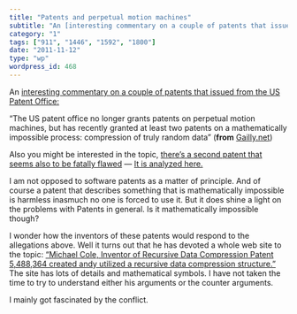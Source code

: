 ```yaml
---
title: "Patents and perpetual motion machines"
subtitle: "An [interesting commentary on a couple of patents that issued from the US Patent Office:](http://gai..."
category: "1"
tags: ["911", "1446", "1592", "1800"]
date: "2011-11-12"
type: "wp"
wordpress_id: 468
---
```

An [interesting commentary on a couple of patents that issued from the US Patent Office:](http://gailly.net/05533051.html)

> 
“The US patent office no longer grants patents on perpetual motion machines, but has recently granted at least two patents on a mathematically impossible process: compression of truly random data” (**from** [Gailly.net](http://gailly.net/05533051.html))

Also you might be interested in the topic, [there’s a second patent that seems also to be fatally flawed](http://patft1.uspto.gov/netacgi/nph-Parser?Sect1=PTO1&Sect2=HITOFF&d=PALL&p=1&u=%2Fnetahtml%2FPTO%2Fsrchnum.htm&r=1&f=G&l=50&s1=5488364.PN.&OS=PN/5488364&RS=PN/5488364) — [It is analyzed here.](http://gailly.net/05488364.html)

I am not opposed to software patents as a matter of principle. And of course a patent that describes something that is mathematically impossible is harmless inasmuch no one is forced to use it. But it does shine a light on the problems with Patents in general. Is it mathematically impossible though?

I wonder how the inventors of these patents would respond to the allegations above. Well it turns out that he has devoted a whole web site to the topic: [“Michael Cole, Inventor of Recursive Data Compression Patent 5,488,364 created andy utilized a recursive data compression structure.”](http://www.nonarithmetic-operations.com/) The site has lots of details and mathematical symbols. I have not taken the time to try to understand either his arguments or the counter arguments.

I mainly got fascinated by the conflict.